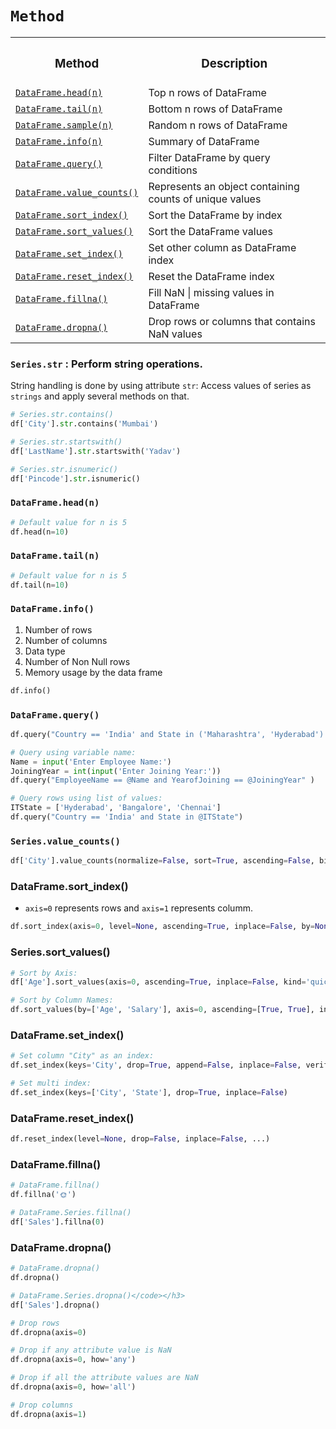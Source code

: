# `Method`

<table>
      <tr><th><h3>Method</h3></th><th><h3>Description</h3></th></tr>
      <tr><td><a href=#head><code>DataFrame.head(n)</code></a></td><td>Top n rows of DataFrame</td></tr>
      <tr><td><a href=#tail><code>DataFrame.tail(n)</code></a></td><td>Bottom n rows of DataFrame</td></tr>
      <tr><td><a href=#sample><code>DataFrame.sample(n)</code></a></td><td>Random n rows of DataFrame</td></tr>
      <tr><td><a href=#info><code>DataFrame.info(n)</code></a></td><td>Summary of DataFrame</td></tr>
      <tr><td><a href=#query><code>DataFrame.query()</code></a></td><td>Filter DataFrame by query conditions</td></tr>
      <tr><td><a href=#count><code>DataFrame.value_counts()</code></a></td><td>Represents an object containing counts of unique values</td></tr>      
      <tr><td><a href=#index><code>DataFrame.sort_index()</code></a></td><td>Sort the DataFrame by index</td></tr>
      <tr><td><a href=#value><code>DataFrame.sort_values()</code></a></td><td>Sort the DataFrame values</td></tr>
      <tr><td><a href=#set><code>DataFrame.set_index()</code></a></td><td>Set other column as DataFrame index</td></tr>            
      <tr><td><a href=#reset><code>DataFrame.reset_index()</code></a></td><td>Reset the DataFrame index</td></tr>     
      <tr><td><a href=#fillna><code>DataFrame.fillna()</code></a></td><td>Fill NaN | missing values in DataFrame</td></tr>     
      <tr><td><a href=#dropna><code>DataFrame.dropna()</code></a></td><td>Drop rows or columns that contains NaN values</td></tr>     
      
</table>

### `Series.str` : Perform string operations.

String handling is done by using attribute `str`: Access values of series as `strings` and apply several methods on that.

```python
# Series.str.contains()
df['City'].str.contains('Mumbai')

# Series.str.startswith()
df['LastName'].str.startswith('Yadav')

# Series.str.isnumeric()
df['Pincode'].str.isnumeric()
```          

<h3 name=head><code>DataFrame.head(n)</code></h3> 

```python
# Default value for n is 5
df.head(n=10)
```          

<h3 name=tail><code>DataFrame.tail(n)</code></h3>

```python
# Default value for n is 5
df.tail(n=10)
```          

<h3 name=info><code>DataFrame.info()</code></h3>

1. Number of rows
2. Number of columns
3. Data type
4. Number of Non Null rows
5. Memory usage by the data frame

```python
df.info()
```                 

<h3 name=query><code>DataFrame.query()</code></h3> 

```python
df.query("Country == 'India' and State in ('Maharashtra', 'Hyderabad') and Year > 2021")

# Query using variable name:
Name = input('Enter Employee Name:')
JoiningYear = int(input('Enter Joining Year:'))
df.query("EmployeeName == @Name and YearofJoining == @JoiningYear" )

# Query rows using list of values:
ITState = ['Hyderabad', 'Bangalore', 'Chennai']
df.query("Country == 'India' and State in @ITState")
```

<h3 name=count><code>Series.value_counts()</code></h3> 

```python
df['City'].value_counts(normalize=False, sort=True, ascending=False, bins=None, dropna=True)
```            

<h3 name=index>DataFrame.sort_index()</code></h3> 

- `axis=0` represents rows and `axis=1` represents columm.

```python
df.sort_index(axis=0, level=None, ascending=True, inplace=False, by=None)
```

<h3 name=value>Series.sort_values()</code></h3> 

```python   
# Sort by Axis:
df['Age'].sort_values(axis=0, ascending=True, inplace=False, kind='quicksort', na_position='last')

# Sort by Column Names:
df.sort_values(by=['Age', 'Salary'], axis=0, ascending=[True, True], inplace=False, kind='quicksort', na_position='last')
```  

<h3 name=set>DataFrame.set_index()</code></h3> 

```python
# Set column "City" as an index:
df.set_index(keys='City', drop=True, append=False, inplace=False, verify_integrity=False)

# Set multi index:
df.set_index(keys=['City', 'State'], drop=True, inplace=False)
```

<h3 name=reset>DataFrame.reset_index()</code></h3> 

```python
df.reset_index(level=None, drop=False, inplace=False, ...)
```

<h3 name=fillna>DataFrame.fillna()</code></h3> 

```python
# DataFrame.fillna()
df.fillna('🌞')

# DataFrame.Series.fillna()
df['Sales'].fillna(0)
```

<h3 name=dropna>DataFrame.dropna()</code></h3> 

```python
# DataFrame.dropna()
df.dropna()

# DataFrame.Series.dropna()</code></h3> 
df['Sales'].dropna()

# Drop rows
df.dropna(axis=0)

# Drop if any attribute value is NaN
df.dropna(axis=0, how='any')

# Drop if all the attribute values are NaN
df.dropna(axis=0, how='all')

# Drop columns
df.dropna(axis=1)
```
